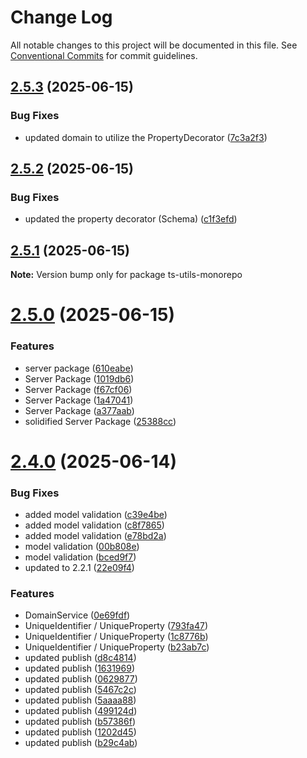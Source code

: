 # Change Log

All notable changes to this project will be documented in this file.
See [Conventional Commits](https://conventionalcommits.org) for commit guidelines.

## [2.5.3](https://github.com/vannatta-software/ts-utils/compare/v2.5.2...v2.5.3) (2025-06-15)


### Bug Fixes

* updated domain to utilize the PropertyDecorator ([7c3a2f3](https://github.com/vannatta-software/ts-utils/commit/7c3a2f38adf324b0ccffc26159aece5a8c3a0b4e))





## [2.5.2](https://github.com/vannatta-software/ts-utils/compare/v2.5.1...v2.5.2) (2025-06-15)


### Bug Fixes

* updated the property decorator (Schema) ([c1f3efd](https://github.com/vannatta-software/ts-utils/commit/c1f3efd19f78d02eaee7baf10b57c421a79282e6))





## [2.5.1](https://github.com/vannatta-software/ts-utils/compare/v2.5.0...v2.5.1) (2025-06-15)

**Note:** Version bump only for package ts-utils-monorepo





# [2.5.0](https://github.com/vannatta-software/ts-utils/compare/v2.4.0...v2.5.0) (2025-06-15)


### Features

* server package ([610eabe](https://github.com/vannatta-software/ts-utils/commit/610eabe4bd68ba60ec4bb81d95f72f2df1e484ac))
* Server Package ([1019db6](https://github.com/vannatta-software/ts-utils/commit/1019db61b3d1a01d6ce4b6de026fb08e8495940d))
* Server Package ([f67cf06](https://github.com/vannatta-software/ts-utils/commit/f67cf06c50b72d3efe061faab2f9912587ce5280))
* Server Package ([1a47041](https://github.com/vannatta-software/ts-utils/commit/1a47041efd9f603b23b61b6d71f0c1c29ce6a9e9))
* Server Package ([a377aab](https://github.com/vannatta-software/ts-utils/commit/a377aabd39f8dc0e305121961d11222652b52fe3))
* solidified Server Package ([25388cc](https://github.com/vannatta-software/ts-utils/commit/25388ccc86ea1038f9a0d41f07f52a73b9034076))





# [2.4.0](https://github.com/vannatta-software/ts-utils/compare/v1.6.0...v2.4.0) (2025-06-14)


### Bug Fixes

* added model validation ([c39e4be](https://github.com/vannatta-software/ts-utils/commit/c39e4bebaf43dfa3629196e4024629a0bd2452a9))
* added model validation ([c8f7865](https://github.com/vannatta-software/ts-utils/commit/c8f78653410c8d99cb2c580c8299e00a7f8d5e74))
* added model validation ([e78bd2a](https://github.com/vannatta-software/ts-utils/commit/e78bd2af4f3cea1686e2e141ee168a5d3fd1473e))
* model validation ([00b808e](https://github.com/vannatta-software/ts-utils/commit/00b808efab2e24ee608919a71a5263a48cab5c81))
* model validation ([bced9f7](https://github.com/vannatta-software/ts-utils/commit/bced9f77396ca80c512377a4f11d8d01e54a3d63))
* updated to 2.2.1 ([22e09f4](https://github.com/vannatta-software/ts-utils/commit/22e09f44b437ca7aa08255eb42594fe164cb45bd))


### Features

* DomainService ([0e69fdf](https://github.com/vannatta-software/ts-utils/commit/0e69fdf30c1dcce4228dbfb3560d65f1abef380e))
* UniqueIdentifier / UniqueProperty ([793fa47](https://github.com/vannatta-software/ts-utils/commit/793fa4765473f1d16287a83d7819c7306e5d9058))
* UniqueIdentifier / UniqueProperty ([1c8776b](https://github.com/vannatta-software/ts-utils/commit/1c8776bc6ad5e721c35fcc6f28b44c3f21c9074c))
* UniqueIdentifier / UniqueProperty ([b23ab7c](https://github.com/vannatta-software/ts-utils/commit/b23ab7c471d04f346060ef9cbfe874783e66a78c))
* updated publish ([d8c4814](https://github.com/vannatta-software/ts-utils/commit/d8c4814bb22e50a4976a513cba63eab25f3529b3))
* updated publish ([1631969](https://github.com/vannatta-software/ts-utils/commit/1631969de67a2fadc39e61e238330b7ca67365a3))
* updated publish ([0629877](https://github.com/vannatta-software/ts-utils/commit/0629877099a0784839debfb63bdc7867b24600da))
* updated publish ([5467c2c](https://github.com/vannatta-software/ts-utils/commit/5467c2c79dd829fff0e39ceb33284f52aab8e7b4))
* updated publish ([5aaaa88](https://github.com/vannatta-software/ts-utils/commit/5aaaa88799ddf27a241988c82ccc6399f2910952))
* updated publish ([499124d](https://github.com/vannatta-software/ts-utils/commit/499124db1a5392bac36c221a4e4e3b53cb1ea903))
* updated publish ([b57386f](https://github.com/vannatta-software/ts-utils/commit/b57386fbb1865d289b9ff054b3a5e3e470bc22db))
* updated publish ([1202d45](https://github.com/vannatta-software/ts-utils/commit/1202d45d728fba94a5145b8d5df356d333989090))
* updated publish ([b29c4ab](https://github.com/vannatta-software/ts-utils/commit/b29c4ab91c9f20291de498d93c6790225e3addea))
